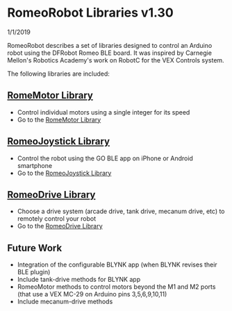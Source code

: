 # RomeoRobot Libraries v1.30
1/1/2019

RomeoRobot describes a set of libraries designed to control an Arduino robot using the DFRobot Romeo BLE board.
It was inspired by Carnegie Mellon's Robotics Academy's work on RobotC for the VEX Controls system.

The following libraries are included:

## [RomeMotor Library](docs/RomeoMotor%20Library.md)
* Control individual motors using a single integer for its speed
* Go to the [RomeMotor Library](docs/RomeoMotor%20Library.md)

## [RomeoJoystick Library](docs/RomeoJoystick%20Library.md)
* Control the robot using the GO BLE app on iPhone or Android smartphone
* Go to the [RomeoJoystick Library](docs/RomeoJoystick%20Library.md)

## [RomeoDrive Library](docs/RomeoDrive%20Library.md)
* Choose a drive system (arcade drive, tank drive, mecanum drive, etc) to remotely control your robot
* Go to the [RomeoDrive Library](docs/RomeoDrive%20Library.md)


## Future Work
* Integration of the configurable BLYNK app (when BLYNK revises their BLE plugin)
* Include tank-drive methods for BLYNK app
* RomeoMotor methods to control motors beyond the M1 and M2 ports (that use a VEX MC-29 on Arduino pins 3,5,6,9,10,11)
* Include mecanum-drive methods
